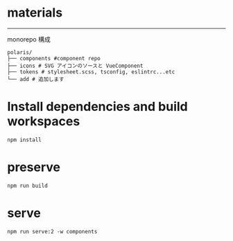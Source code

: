 # materials

---

monorepo 構成

```
polaris/
├── components #component repo
├── icons # SVG アイコンのソースと VueComponent
├── tokens # stylesheet.scss, tsconfig, eslintrc...etc
└── add # 追加します
```

# Install dependencies and build workspaces

```
npm install
```

# preserve

```
npm run build
```

# serve

```
npm run serve:2 -w components
```

